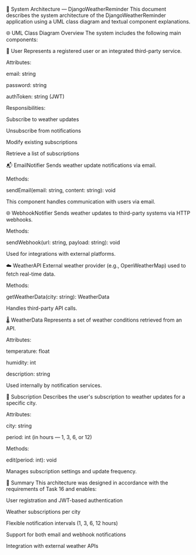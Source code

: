 🧱 System Architecture — DjangoWeatherReminder
This document describes the system architecture of the DjangoWeatherReminder application using a UML class diagram and textual component explanations.

🌐 UML Class Diagram Overview
The system includes the following main components:

🧍 User
Represents a registered user or an integrated third-party service.

Attributes:

email: string

password: string

authToken: string (JWT)

Responsibilities:

Subscribe to weather updates

Unsubscribe from notifications

Modify existing subscriptions

Retrieve a list of subscriptions

📬 EmailNotifier
Sends weather update notifications via email.

Methods:

sendEmail(email: string, content: string): void

This component handles communication with users via email.

🌐 WebhookNotifier
Sends weather updates to third-party systems via HTTP webhooks.

Methods:

sendWebhook(url: string, payload: string): void

Used for integrations with external platforms.

☁️ WeatherAPI
External weather provider (e.g., OpenWeatherMap) used to fetch real-time data.

Methods:

getWeatherData(city: string): WeatherData

Handles third-party API calls.

🌡 WeatherData
Represents a set of weather conditions retrieved from an API.

Attributes:

temperature: float

humidity: int

description: string

Used internally by notification services.

📄 Subscription
Describes the user's subscription to weather updates for a specific city.

Attributes:

city: string

period: int (in hours — 1, 3, 6, or 12)

Methods:

edit(period: int): void

Manages subscription settings and update frequency.

🧾 Summary
This architecture was designed in accordance with the requirements of Task 16 and enables:

User registration and JWT-based authentication

Weather subscriptions per city

Flexible notification intervals (1, 3, 6, 12 hours)

Support for both email and webhook notifications

Integration with external weather APIs
